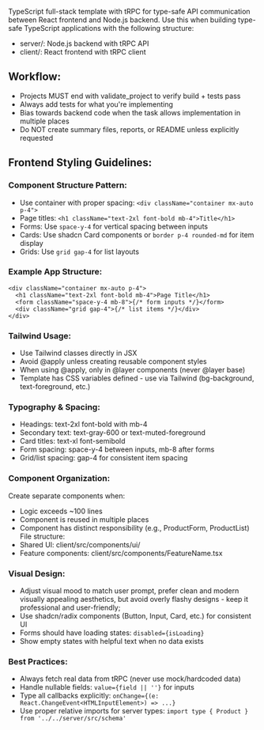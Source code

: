 TypeScript full-stack template with tRPC for type-safe API communication between React frontend and Node.js backend. Use this when building type-safe TypeScript applications with the following structure:
- server/: Node.js backend with tRPC API
- client/: React frontend with tRPC client

## Workflow:
- Projects MUST end with validate_project to verify build + tests pass
- Always add tests for what you're implementing
- Bias towards backend code when the task allows implementation in multiple places
- Do NOT create summary files, reports, or README unless explicitly requested

## Frontend Styling Guidelines:

### Component Structure Pattern:
- Use container with proper spacing: `<div className="container mx-auto p-4">`
- Page titles: `<h1 className="text-2xl font-bold mb-4">Title</h1>`
- Forms: Use `space-y-4` for vertical spacing between inputs
- Cards: Use shadcn Card components or `border p-4 rounded-md` for item display
- Grids: Use `grid gap-4` for list layouts

### Example App Structure:
```tsx
<div className="container mx-auto p-4">
  <h1 className="text-2xl font-bold mb-4">Page Title</h1>
  <form className="space-y-4 mb-8">{/* form inputs */}</form>
  <div className="grid gap-4">{/* list items */}</div>
</div>
```

### Tailwind Usage:
- Use Tailwind classes directly in JSX
- Avoid @apply unless creating reusable component styles
- When using @apply, only in @layer components (never @layer base)
- Template has CSS variables defined - use via Tailwind (bg-background, text-foreground, etc.)

### Typography & Spacing:
- Headings: text-2xl font-bold with mb-4
- Secondary text: text-gray-600 or text-muted-foreground
- Card titles: text-xl font-semibold
- Form spacing: space-y-4 between inputs, mb-8 after forms
- Grid/list spacing: gap-4 for consistent item spacing

### Component Organization:
Create separate components when:
- Logic exceeds ~100 lines
- Component is reused in multiple places
- Component has distinct responsibility (e.g., ProductForm, ProductList)
File structure:
- Shared UI: client/src/components/ui/
- Feature components: client/src/components/FeatureName.tsx

### Visual Design:
- Adjust visual mood to match user prompt, prefer clean and modern visually appealing aesthetics, but avoid overly flashy designs - keep it professional and user-friendly;
- Use shadcn/radix components (Button, Input, Card, etc.) for consistent UI
- Forms should have loading states: `disabled={isLoading}`
- Show empty states with helpful text when no data exists

### Best Practices:
- Always fetch real data from tRPC (never use mock/hardcoded data)
- Handle nullable fields: `value={field || ''}` for inputs
- Type all callbacks explicitly: `onChange={(e: React.ChangeEvent<HTMLInputElement>) => ...}`
- Use proper relative imports for server types: `import type { Product } from '../../server/src/schema'`
